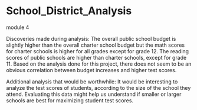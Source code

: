 # School_District_Analysis
module 4 

Discoveries made during analysis:
The overall public school budget is slightly higher than the overall charter school budget but the math scores for charter schools is higher for all grades except for grade 12.  The reading scores of public schools are higher than charter schools, except for grade 11.  Based on the analysis done for this project, there does not seem to be an obvious correlation between budget increases and higher test scores.        

Additional analysis that would be worthwhile:
It would be interesting to analyze the test scores of students, according to the size of the school they attend.  Evaluating this data might help us understand if smaller or larger schools are best for maximizing student test scores. 
